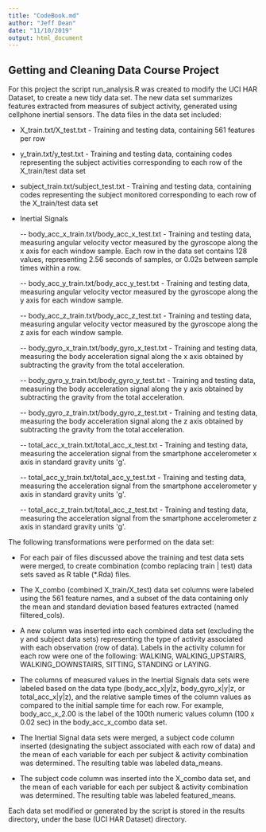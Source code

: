 ```yaml
---
title: "CodeBook.md"
author: "Jeff Dean"
date: "11/10/2019"
output: html_document
---
```


## Getting and Cleaning Data Course Project
For this project the script run_analysis.R was created to modify the UCI HAR Dataset, to create a new tidy data set. The new data set summarizes features extracted from measures of subject activity, generated using cellphone inertial sensors.  The data files in the data set included:

* X_train.txt/X_test.txt - Training and testing data, containing 561 features per row

* y_train.txt/y_test.txt - Training and testing data, containing codes representing the subject activities corresponding to each row of the X_train/test data set

* subject_train.txt/subject_test.txt - Training and testing data, containing codes representing the subject monitored corresponding to each row of the X_train/test data set

* Inertial Signals

  -- body_acc_x_train.txt/body_acc_x_test.txt - Training and testing data, measuring angular velocity vector measured by the gyroscope along the x axis for each window sample.  Each row in the data set contains 128 values, representing 2.56 seconds of samples, or 0.02s between sample times within a row.
  
  -- body_acc_y_train.txt/body_acc_y_test.txt - Training and testing data, measuring angular velocity vector measured by the gyroscope along the y axis for each window sample.
  
  -- body_acc_z_train.txt/body_acc_z_test.txt - Training and testing data, measuring angular velocity vector measured by the gyroscope along the z axis for each window sample.
  
  -- body_gyro_x_train.txt/body_gyro_x_test.txt - Training and testing data, measuring the body acceleration signal along the x axis obtained by subtracting the gravity from the total acceleration. 
  
  -- body_gyro_y_train.txt/body_gyro_y_test.txt - Training and testing data, measuring the body acceleration signal along the y axis obtained by subtracting the gravity from the total acceleration. 
  
  -- body_gyro_z_train.txt/body_gyro_z_test.txt - Training and testing data, measuring the body acceleration signal along the z axis obtained by subtracting the gravity from the total acceleration. 
  
  -- total_acc_x_train.txt/total_acc_x_test.txt - Training and testing data, measuring the acceleration signal from the smartphone accelerometer x axis in standard gravity units 'g'.
  
  -- total_acc_y_train.txt/total_acc_y_test.txt - Training and testing data, measuring the acceleration signal from the smartphone accelerometer y axis in standard gravity units 'g'.
  
  -- total_acc_z_train.txt/total_acc_z_test.txt - Training and testing data, measuring the acceleration signal from the smartphone accelerometer z axis in standard gravity units 'g'.




The following transformations were performed on the data set:

* For each pair of files discussed above the training and test data sets were merged, to create combination (combo replacing train | test) data sets saved as R table (*.Rda) files.

* The X_combo (combined X_train/X_test) data set columns were labeled using the 561 feature names, and a subset of the data containing only the mean and standard deviation based features extracted (named filtered_cols).

* A new column was inserted into each combined data set (excluding the y and subject data sets) representing the type of activity associated with each observation (row of data).  Labels in the activity column for each row were one of the following: WALKING, WALKING_UPSTAIRS, WALKING_DOWNSTAIRS, SITTING, STANDING or LAYING.

* The columns of measured values in the Inertial Signals data sets were labeled based on the data type (body_acc_x|y|z, body_gyro_x|y|z, or total_acc_x|y|z), and the relative sample times of the column values as compared to the initial sample time for each row.  For example, body_acc_x_2.00 is the label of the 100th numeric values column (100 x 0.02 sec) in the body_acc_x_combo data set.

* The Inertial Signal data sets were merged, a subject code column inserted (designating the subject associated with each row of data) and the mean of each variable for each per subject & activity combination was determined.  The resulting table was labeled data_means.

* The subject code column was inserted into the X_combo data set, and the mean of each variable for each per subject & activity combination was determined.  The resulting table was labeled featured_means.

Each data set modified or generated by the script is stored in the results directory, under the base (UCI HAR Dataset) directory. 
